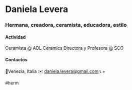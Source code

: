 # Daniela Levera
### Hermana, creadora, ceramista,  educadora, estilo

#### Actividad
Ceramista @ ADL Ceramics 
Directora y Profesora @ SCO


#### Contactos
📍Venezia, Italia
✉️ daniela.levera@gmail.com
📞 +

#herm











